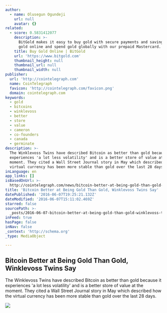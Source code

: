 ```yaml
---
author:
  - name: Olusegun Ogundeji
    url: null
    avatar: {}
related:
  - score: 0.5831412077
    description: >-
      BitGold makes it easy to buy gold with secure payments and savings. Send
      gold online and spend gold globally with our prepaid Mastercard.
    title: Buy Gold Online | BitGold
    url: 'https://www.bitgold.com'
    thumbnail_height: null
    thumbnail_url: null
    thumbnail_width: null
publisher:
  url: 'http://cointelegraph.com'
  name: CoinTelegraph
  favicon: 'http://cointelegraph.com/favicon.png'
  domain: cointelegraph.com
keywords:
  - gold
  - bitcoins
  - winklevoss
  - better
  - store
  - value
  - cameron
  - co-founders
  - canada
  - germinate
description: >-
  The Winklevoss Twins have described Bitcoin as better than gold because it
  experiences 'a lot less volatility' and is a better store of value at the
  moment. They cited a Wall Street Journal story in May which described how the
  virtual currency has been more stable than gold over the last 28 days.
inLanguage: en
app_links: []
isBasedOnUrl: >-
  http://cointelegraph.com/news/bitcoin-better-at-being-gold-than-gold-winklevoss-twins-say
title: 'Bitcoin Better at Being Gold Than Gold, Winklevoss Twins Say'
datePublished: '2016-06-07T19:25:21.132Z'
dateModified: '2016-06-07T15:11:02.469Z'
starred: false
sourcePath: >-
  _posts/2016-06-07-bitcoin-better-at-being-gold-than-gold-winklevoss-twins-say.md
inFeed: true
hasPage: false
inNav: false
_context: 'http://schema.org'
_type: MediaObject

---
```

<article style=""><h1>Bitcoin Better at Being Gold Than Gold, Winklevoss Twins Say</h1><p>The Winklevoss Twins have described Bitcoin as better than gold because it experiences 'a lot less volatility' and is a better store of value at the moment. They cited a Wall Street Journal story in May which described how the virtual currency has been more stable than gold over the last 28 days.</p><img src="http://cointelegraph.com/images/725_aHR0cDovL2NvaW50ZWxlZ3JhcGguY29tL3N0b3JhZ2UvdXBsb2Fkcy92aWV3LzE2ODMyOGM5ZjVhNTJlMTg4ZDU2NmU0MjdiNjkyZjI0LnBuZw==.jpg" /></article>